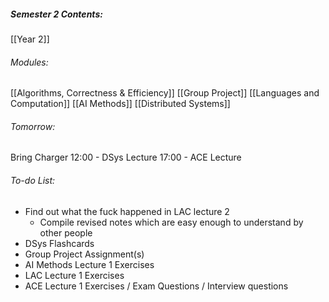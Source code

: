 ##### Semester 2 Contents:
 [[Year 2]]
###### Modules:
 [[Algorithms, Correctness & Efficiency]]
 [[Group Project]]
 [[Languages and Computation]]
 [[AI Methods]]
 [[Distributed Systems]]

###### Tomorrow:
Bring Charger
12:00 - DSys Lecture 
17:00 - ACE Lecture

###### To-do List:
- Find out what the fuck happened in LAC lecture 2
	- Compile revised notes which are easy enough to understand by other people
- DSys Flashcards
- Group Project Assignment(s)
- AI Methods Lecture 1 Exercises
- LAC Lecture 1 Exercises
- ACE Lecture 1 Exercises / Exam Questions / Interview questions